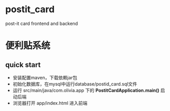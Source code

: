 # postit_card
post-it card frontend and backend
# 便利贴系统
## quick start
- 安装配置maven，下载依赖jar包
- 初始化数据库，在mysql中运行database/postid_card.sql文件
- 运行 src/main/java/com.olivia.app 下的 **PostitCardApplication.main()** 启动后端
- 浏览器打开 app/index.html 进入前端
